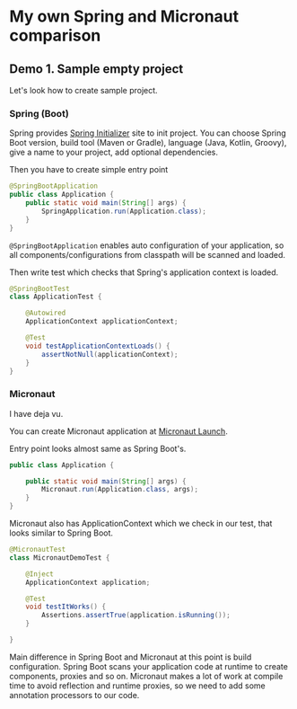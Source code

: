# My own Spring and Micronaut comparison

## Demo 1. Sample empty project

Let's look how to create sample project.

### Spring (Boot) 

Spring provides [Spring Initializer](https://start.spring.io/) site to init project. 
You can choose Spring Boot version, build tool (Maven or Gradle), language (Java, Kotlin, Groovy),
give a name to your project, add optional dependencies.

Then you have to create simple entry point
```java
@SpringBootApplication
public class Application {
    public static void main(String[] args) {
        SpringApplication.run(Application.class);
    }
}
```

`@SpringBootApplication` enables auto configuration of your application, so all components/configurations 
from classpath will be scanned and loaded.

Then write test which checks that Spring's application context is loaded.

```java
@SpringBootTest
class ApplicationTest {

    @Autowired
    ApplicationContext applicationContext;

    @Test
    void testApplicationContextLoads() {
        assertNotNull(applicationContext);
    }
}
```

### Micronaut

I have deja vu.

You can create Micronaut application at [Micronaut Launch](https://micronaut.io/launch/).

Entry point looks almost same as Spring Boot's.
```java
public class Application {

    public static void main(String[] args) {
        Micronaut.run(Application.class, args);
    }
}
```

Micronaut also has ApplicationContext which we check in our test, that looks similar to Spring Boot.
```java
@MicronautTest
class MicronautDemoTest {

    @Inject
    ApplicationContext application;

    @Test
    void testItWorks() {
        Assertions.assertTrue(application.isRunning());
    }

}
```

Main difference in Spring Boot and Micronaut at this point is build configuration. Spring Boot scans
your application code at runtime to create components, proxies and so on. Micronaut makes a lot of work
at compile time to avoid reflection and runtime proxies, so we need to add some annotation processors
to our code.

